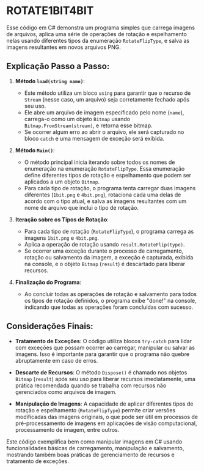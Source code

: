 # ROTATE1BIT4BIT
Esse código em C# demonstra um programa simples que carrega imagens de arquivos, aplica uma série de operações de rotação e espelhamento nelas usando diferentes tipos da enumeração `RotateFlipType`, e salva as imagens resultantes em novos arquivos PNG.

## Explicação Passo a Passo:
1. **Método `load(string name)`**:
   - Este método utiliza um bloco `using` para garantir que o recurso de `Stream` (nesse caso, um arquivo) seja corretamente fechado após seu uso.
   - Ele abre um arquivo de imagem especificado pelo nome (`name`), carrega-o como um objeto `Bitmap` usando `Bitmap.FromStream(stream)`, e retorna esse bitmap.
   - Se ocorrer algum erro ao abrir o arquivo, ele será capturado no bloco `catch` e uma mensagem de exceção será exibida.

2. **Método `Main()`**:
   - O método principal inicia iterando sobre todos os nomes de enumeração na enumeração `RotateFlipType`. Essa enumeração define diferentes tipos de rotação e espelhamento que podem ser aplicados a um objeto `Bitmap`.
   - Para cada tipo de rotação, o programa tenta carregar duas imagens diferentes (`1bit.png` e `4bit.png`), rotaciona cada uma delas de acordo com o tipo atual, e salva as imagens resultantes com um nome de arquivo que inclui o tipo de rotação.

3. **Iteração sobre os Tipos de Rotação**:
   - Para cada tipo de rotação (`RotateFlipType`), o programa carrega as imagens `1bit.png` e `4bit.png`.
   - Aplica a operação de rotação usando `result.RotateFlip(type)`.
   - Se ocorrer uma exceção durante o processo de carregamento, rotação ou salvamento da imagem, a exceção é capturada, exibida na console, e o objeto `Bitmap` (`result`) é descartado para liberar recursos.

4. **Finalização do Programa**:
   - Ao concluir todas as operações de rotação e salvamento para todos os tipos de rotação definidos, o programa exibe "done!" na console, indicando que todas as operações foram concluídas com sucesso.

## Considerações Finais:
- **Tratamento de Exceções**: O código utiliza blocos `try-catch` para lidar com exceções que possam ocorrer ao carregar, manipular ou salvar as imagens. Isso é importante para garantir que o programa não quebre abruptamente em caso de erros.

- **Descarte de Recursos**: O método `Dispose()` é chamado nos objetos `Bitmap` (`result`) após seu uso para liberar recursos imediatamente, uma prática recomendada quando se trabalha com recursos não gerenciados como arquivos de imagem.

- **Manipulação de Imagens**: A capacidade de aplicar diferentes tipos de rotação e espelhamento (`RotateFlipType`) permite criar versões modificadas das imagens originais, o que pode ser útil em processos de pré-processamento de imagens em aplicações de visão computacional, processamento de imagem, entre outros.

Este código exemplifica bem como manipular imagens em C# usando funcionalidades básicas de carregamento, manipulação e salvamento, mostrando também boas práticas de gerenciamento de recursos e tratamento de exceções.